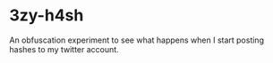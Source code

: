 # 3zy-h4sh

An obfuscation experiment to see what happens when I start posting hashes to my twitter account.
